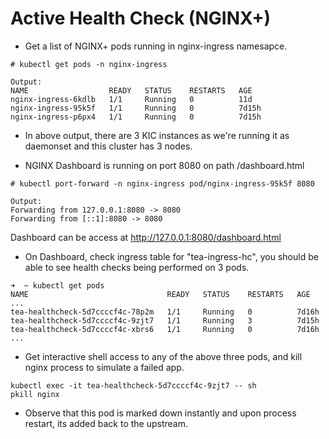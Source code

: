 # Active Health Check (NGINX+)


- Get a list of NGINX+ pods running in nginx-ingress namesapce.

```
# kubectl get pods -n nginx-ingress

Output:
NAME                  READY   STATUS    RESTARTS   AGE
nginx-ingress-6kdlb   1/1     Running   0          11d
nginx-ingress-95k5f   1/1     Running   0          7d15h
nginx-ingress-p6px4   1/1     Running   0          7d15h
```
- In above output, there are 3 KIC instances as we're running it as daemonset and this cluster has 3 nodes.

- NGINX Dashboard is running on port 8080 on path /dashboard.html

```
# kubectl port-forward -n nginx-ingress pod/nginx-ingress-95k5f 8080

Output:
Forwarding from 127.0.0.1:8080 -> 8080
Forwarding from [::1]:8080 -> 8080
```

Dashboard can be access at http://127.0.0.1:8080/dashboard.html

- On Dashboard, check ingress table for "tea-ingress-hc", you should be able to see health checks being performed on 3 pods.

```
➜  ~ kubectl get pods
NAME                               READY   STATUS    RESTARTS   AGE
...
tea-healthcheck-5d7ccccf4c-78p2m   1/1     Running   0          7d16h
tea-healthcheck-5d7ccccf4c-9zjt7   1/1     Running   3          7d15h
tea-healthcheck-5d7ccccf4c-xbrs6   1/1     Running   0          7d16h
...
```

- Get interactive shell access to any of the above three pods, and kill nginx process to simulate a failed app.
```
kubectl exec -it tea-healthcheck-5d7ccccf4c-9zjt7 -- sh
pkill nginx
```

- Observe that this pod is marked down instantly and upon process restart, its added back to the upstream.
